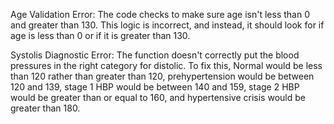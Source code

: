 Age Validation Error:
The code checks to make sure age isn't less than 0 and greater than 130. This logic is incorrect, and instead, it should look for if age is less than 0 or if it is greater than 130.

Systolis Diagnostic Error:
The function doesn't correctly put the blood pressures in the right category for distolic. To fix this, Normal would be less than 120 rather than greater than 120, prehypertension would be between 120 and 139, stage 1 HBP would be between 140 and 159, stage 2 HBP would be greater than or equal to 160, and hypertensive crisis would be greater than 180.